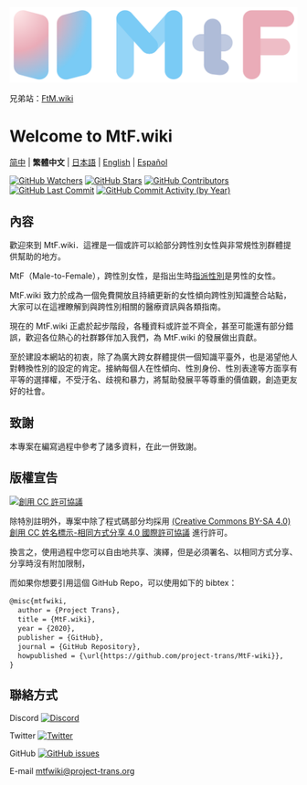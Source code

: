 <!-- markdownlint-disable-next-line -->

[![MtF-wiki][logo-long]][wiki-url]

兄弟站：[FtM.wiki](https://ftm.wiki)

# Welcome to **MtF.wiki**

[简中](README.md) | **繁體中文** | [日本語](README-JA.md) | [English](README-EN.md) | [Español](README-ES.md)

[![GitHub Watchers][badge-gh-watch]][repo]
[![GitHub Stars][badge-gh-stars]][repo]
[![GitHub Contributors][badge-contributors]][gh-contributors]
[![GitHub Last Commit][badge-last-commit]][gh-history]
[![GitHub Commit Activity (by Year)][badge-activity]][gh-commit-activity]

[badge-gh-stars]: https://img.shields.io/github/stars/project-trans/mtf-wiki.svg?style=flat-square&label=Stars
[badge-gh-watch]: https://img.shields.io/github/watchers/project-trans/mtf-wiki.svg?style=flat-square&label=Watch
[badge-contributors]: https://img.shields.io/github/contributors/project-trans/mtf-wiki?style=flat-square
[badge-last-commit]: https://img.shields.io/github/last-commit/project-trans/mtf-wiki?style=flat-square
[badge-activity]: https://img.shields.io/github/commit-activity/y/project-trans/mtf-wiki?style=flat-square
[gh-contributors]: https://github.com/project-trans/MtF-wiki/graphs/contributors?style=flat-square
[gh-history]: https://github.com/project-trans/MtF-wiki/commits/master?style=flat-square
[gh-commit-activity]: https://github.com/project-trans/MtF-wiki/graphs/commit-activity?style=flat-square

## 內容

歡迎來到 MtF.wiki．這裡是一個或許可以給部分跨性別女性與非常規性別群體提供幫助的地方。

MtF（Male-to-Female），跨性別女性，是指出生時[指派性別](https://zh.wikipedia.org/zh-tw/性別指定)是男性的女性。

MtF.wiki 致力於成為一個免費開放且持續更新的女性傾向跨性別知識整合站點，大家可以在這裡瞭解到與跨性別相關的醫療資訊與各類指南。

現在的 MtF.wiki 正處於起步階段，各種資料或許並不齊全，甚至可能還有部分錯誤，歡迎各位熱心的社群夥伴加入我們，為 MtF.wiki 的發展做出貢獻。

至於建設本網站的初衷，除了為廣大跨女群體提供一個知識平臺外，也是渴望他人對轉換性別的設定的肯定。接納每個人在性傾向、性別身份、性別表達等方面享有平等的選擇權，不受汙名、歧視和暴力，將幫助發展平等尊重的價值觀，創造更友好的社會。

## 致謝

本專案在編寫過程中參考了諸多資料，在此一併致謝。

## 版權宣告

[![創用 CC 許可協議][cc-img]][cc-url]

除特別註明外，專案中除了程式碼部分均採用 [(Creative Commons BY-SA 4.0) 創用 CC 姓名標示-相同方式分享 4.0 國際許可協議][cc-url] 進行許可。

換言之，使用過程中您可以自由地共享、演繹，但是必須署名、以相同方式分享、分享時沒有附加限制，

而如果你想要引用這個 GitHub Repo，可以使用如下的 bibtex：

```plain
@misc{mtfwiki,
  author = {Project Trans},
  title = {MtF.wiki},
  year = {2020},
  publisher = {GitHub},
  journal = {GitHub Repository},
  howpublished = {\url{https://github.com/project-trans/MtF-wiki}},
}
```

## 聯絡方式

Discord [![Discord][badge-discord]](https://link.mtf.wiki/discord)

Twitter [![Twitter][badge-twitter]](https://twitter.com/MtFwiki)

GitHub [![GitHub issues][badge-gh-issues]](https://github.com/project-trans/MtF-wiki/issues/new/choose)

E-mail <mtfwiki@project-trans.org>

[badge-discord]: https://img.shields.io/discord/883004164760801320?style=flat-square
[badge-gh-issues]: https://img.shields.io/github/issues/project-trans/mtf-wiki?style=flat-square
[badge-twitter]: https://img.shields.io/twitter/follow/MtFwiki?style=flat-square
[cc-img]: https://i.creativecommons.org/l/by-sa/4.0/88x31.png
[cc-url]: https://creativecommons.org/licenses/by-sa/4.0
[logo-long]: ./static/new/mtf-wiki-long.svg
[repo]: https://github.com/project-trans/MtF-wiki
[wiki-url]: https://mtf.wiki
